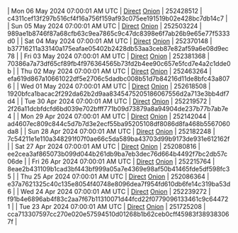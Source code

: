 | Mon 06 May 2024 07:00:01 AM UTC | [Direct](https://oshi.at/pJGw) [Onion](http://5ety7tpkim5me6eszuwcje7bmy25pbtrjtue7zkqqgziljwqy3rrikqd.onion/pJGw) | 252428512 | c4311cef13f297b516cf4f16a756f159af93c075ee191519b02e428bc7db14c7 | 
| Sun 05 May 2024 07:00:01 AM UTC | [Direct](https://oshi.at/XkYk) [Onion](http://5ety7tpkim5me6eszuwcje7bmy25pbtrjtue7zkqqgziljwqy3rrikqd.onion/XkYk) | 252503224 | 989ae1b8746f87a68cfb63c9ea7865c9c47dc8398e6f7ab26b9e65e77f5333d0 | 
| Sat 04 May 2024 07:00:01 AM UTC | [Direct](https://oshi.at/CziN) [Onion](http://5ety7tpkim5me6eszuwcje7bmy25pbtrjtue7zkqqgziljwqy3rrikqd.onion/CziN) | 252370148 | b37716211a33140a175eafae05402b2428db53aa3ceb87e82af59a6e08d9ec78 | 
| Fri 03 May 2024 07:00:01 AM UTC | [Direct](https://oshi.at/ztgz) [Onion](http://5ety7tpkim5me6eszuwcje7bmy25pbtrjtue7zkqqgziljwqy3rrikqd.onion/ztgz) | 252381368 | 70386a7a73df65cf89fb4f976364565b73fd2b4ee90c657e5fcd7e4a2c1dde0b | 
| Thu 02 May 2024 07:00:01 AM UTC | [Direct](https://oshi.at/qULY) [Onion](http://5ety7tpkim5me6eszuwcje7bmy25pbtrjtue7zkqqgziljwqy3rrikqd.onion/qULY) | 252463264 | efa619d867a10661022df5e2706c5dadbc008b51d7b84216d11de8bfc43a8076 | 
| Wed 01 May 2024 07:00:01 AM UTC | [Direct](https://oshi.at/WJCF) [Onion](http://5ety7tpkim5me6eszuwcje7bmy25pbtrjtue7zkqqgziljwqy3rrikqd.onion/WJCF) | 252618508 | 1920bfca1bacac2f292da62b2d9aa8345475205186067556d2a713e3bb4df7d4 | 
| Tue 30 Apr 2024 07:00:01 AM UTC | [Direct](https://oshi.at/ZESe) [Onion](http://5ety7tpkim5me6eszuwcje7bmy25pbtrjtue7zkqqgziljwqy3rrikqd.onion/ZESe) | 252219572 | 2f26a11dcbfdcfd6bd039e702bfff771b09d73879a8a94904de237b77b7ab7e4 | 
| Mon 29 Apr 2024 07:00:01 AM UTC | [Direct](https://oshi.at/jDVx) [Onion](http://5ety7tpkim5me6eszuwcje7bmy25pbtrjtue7zkqqgziljwqy3rrikqd.onion/jDVx) | 252142044 | ad4607ec809c844c5d7b7d3e2ecf55ba95205108df8086d8fa468b5567060da8 | 
| Sun 28 Apr 2024 07:00:01 AM UTC | [Direct](https://oshi.at/tNfD) [Onion](http://5ety7tpkim5me6eszuwcje7bmy25pbtrjtue7zkqqgziljwqy3rrikqd.onion/tNfD) | 252182248 | 7c54211e1e110a348291f07f0ae66c5da589ba43703d99b9173de931e612162f | 
| Sat 27 Apr 2024 07:00:01 AM UTC | [Direct](https://oshi.at/hHDx) [Onion](http://5ety7tpkim5me6eszuwcje7bmy25pbtrjtue7zkqqgziljwqy3rrikqd.onion/hHDx) | 252080816 | ee2cea3af865073b099d044b261db9ba7eb3dec76d664b4492f7bc2db57c06de | 
| Fri 26 Apr 2024 07:00:01 AM UTC | [Direct](https://oshi.at/szoZ) [Onion](http://5ety7tpkim5me6eszuwcje7bmy25pbtrjtue7zkqqgziljwqy3rrikqd.onion/szoZ) | 252215764 | 8eae2b431109b1cad3bf443bf999a05a7e4369e98af50b41465fde5df598fc35 | 
| Thu 25 Apr 2024 07:00:01 AM UTC | [Direct](https://oshi.at/AtMq) [Onion](http://5ety7tpkim5me6eszuwcje7bmy25pbtrjtue7zkqqgziljwqy3rrikqd.onion/AtMq) | 252086364 | e37a7621325c40c135e8054f40748e8096dea7f954fd610db6fe14c319ba53d6 | 
| Wed 24 Apr 2024 07:00:01 AM UTC | [Direct](https://oshi.at/rwRE) [Onion](http://5ety7tpkim5me6eszuwcje7bmy25pbtrjtue7zkqqgziljwqy3rrikqd.onion/rwRE) | 252239272 | f91b4e6896ab4f83c2aa7f67b11310071d44fcd22f0779096133461c9c644721 | 
| Tue 23 Apr 2024 07:00:01 AM UTC | [Direct](https://oshi.at/nquV) [Onion](http://5ety7tpkim5me6eszuwcje7bmy25pbtrjtue7zkqqgziljwqy3rrikqd.onion/nquV) | 251725208 | cca713307597cc270e020e57594510d01268b1b62ceb0cff45983f389383067f | 
